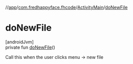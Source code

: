 //[app](../../../index.md)/[com.fredhappyface.fhcode](../index.md)/[ActivityMain](index.md)/[doNewFile](do-new-file.md)

# doNewFile

[androidJvm]\
private fun [doNewFile](do-new-file.md)()

Call this when the user clicks menu -> new file
